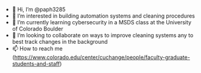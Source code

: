 - 👋 Hi, I’m @paph3285
- 👀 I’m interested in building automation systems and cleaning procedures
- 🌱 I’m currently learning cybersecurity in a MSDS class at the University of Colorado Boulder
- 💞️ I’m looking to collaborate on ways to improve cleaning systems any to best track changes in the background
- 📫 How to reach me (https://www.colorado.edu/center/cuchange/people/faculty-graduate-students-and-staff)

<!---
paph3285/paph3285 is a ✨ special ✨ repository because its `README.md` (this file) appears on your GitHub profile.
You can click the Preview link to take a look at your changes.
--->
